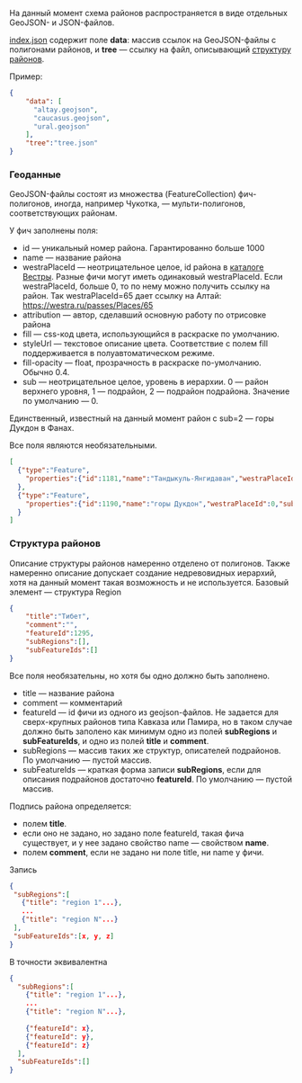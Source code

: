 На данный момент схема районов распространяется в виде отдельных GeoJSON- и JSON-файлов.

[index.json](index.json) содержит поле __data__: массив ссылок на GeoJSON-файлы c полигонами районов, и __tree__ &mdash; ссылку на файл, описывающий [структуру районов](data/tree.json). 

Пример:
```json
{
    "data": [
      "altay.geojson",
      "caucasus.geojson", 
      "ural.geojson"
    ],
    "tree":"tree.json"
}
```
### Геоданные
GeoJSON-файлы состоят из множества (FeatureCollection) фич-полигонов, иногда, например Чукотка, &mdash; мульти-полигонов, соответствующих районам.

У фич заполнены поля: 
- id &mdash; уникальный номер района. Гарантированно больше 1000
- name &mdash; название района
- westraPlaceId &mdash; неотрицательное целое, id района в [каталоге Вестры](https://westra.ru/passes/). Разные фичи могут иметь одинаковый westraPlaceId. 
  Если westraPlaceId, больше 0, то по нему можно получить ссылку на район. Так westraPlaceId=65 дает ссылку на Алтай: https://westra.ru/passes/Places/65
- attribution &mdash; автор, сделавший основную работу по отрисовке района
- fill &mdash; css-код цвета, использующийся в раскраске по умолчанию.
- styleUrl &mdash; текстовое описание цвета. Соответствие с полем fill поддерживается в полуавтоматическом режиме.
- fill-opacity &mdash; float, прозрачность в раскраске по-умолчанию. Обычно 0.4.
- sub &mdash; неотрицательное целое, уровень в иерархии. 0 &mdash; район верхнего уровня, 1 &mdash; подрайон, 2 &mdash; подрайон подрайона. Значение по умолчанию &mdash; 0.
  
Единственный, известный на данный момент район с sub=2 &mdash; горы Дукдон в Фанах.  

Все поля являются необязательными.  
```json
[
  {"type":"Feature",
    "properties":{"id":1181,"name":"Тандыкуль-Янгидаван","westraPlaceId":142,"styleUrl":"#cyan","fill":"#55ffff","fill-opacity":0.4,"attribution":"Григорий Варгафтик"}...
  },
  {"type":"Feature",
    "properties":{"id":1190,"name":"горы Дукдон","westraPlaceId":0,"sub":2,"styleUrl":"#dark","fill":"#55aa7f","fill-opacity":0.4,"attribution":"<a href=\"https://slazav.xyz\">Владислав Завьялов</a>"}...
  }
]
```

### Структура районов
Описание структуры районов намеренно отделено от полигонов. 
Также намеренно описание допускает создание недревовидных иерархий, хотя на данный момент такая возможность и не используется. 
Базовый элемент &mdash; структура Region
```json
{
    "title":"Тибет",
    "comment":"",
    "featureId":1295,
    "subRegions":[],
    "subFeatureIds":[]
}
```
Все поля необязательны, но хотя бы одно должно быть заполнено.
- title &mdash; название района
- comment &mdash; комментарий
- featureId &mdash; id фичи из одного из geojson-файлов. Не задается для сверх-крупных районов типа Кавказа или Памира, 
  но в таком случае должно быть заполено как минимум одно из полей __subRegions__ и __subFeatureIds__, и одно из полей __title__ и __comment__.
- subRegions &mdash; массив таких же структур, описателей подрайонов. По умолчанию &mdash; пустой массив.
- subFeatureIds &mdash; краткая форма записи __subRegions__, если для описания подрайонов достаточно __featureId__. По умолчанию &mdash; пустой массив.

Подпись района определяется:
- полем __title__.  
- если оно не задано, но задано поле featureId, такая фича существует, и у нее задано свойство name &mdash; свойством __name__.  
- полем __comment__, если не задано ни поле title, ни name у фичи.

Запись
 ```json
{
  "subRegions":[
    {"title": "region 1"...},
    ... 
    {"title": "region N"...}
  ],
  "subFeatureIds":[x, y, z]
}
```
В точности эквивалентна
```json
{
  "subRegions":[
    {"title": "region 1"...},
    ...
    {"title": "region N"...},
    
    {"featureId": x},
    {"featureId": y},
    {"featureId": z}
  ],
  "subFeatureIds":[]
}
```
